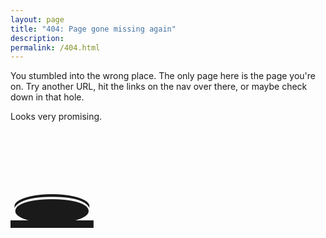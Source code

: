 ```yaml
---
layout: page
title: "404: Page gone missing again"
description: 
permalink: /404.html
---
```


You stumbled into the wrong place. The only page here is the page you're on. Try another URL, hit the links on the nav over there, or maybe check down in that hole.

Looks very promising.

<div class="align-center"><a href="http://tv.giphy.com/" class="underline-none" style="font-size: 8rem">🕳</a></div>